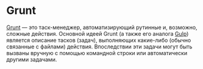 # Grunt

[Grunt](http://gruntjs.com/) — это таск-менеджер, автоматизирующий рутинные и, возможно, сложные действия. Основной идеей Grunt (а также его аналога [Gulp](GULP.md)) является описание тасков (задач), выполняющих какие-либо (обычно связанные с файлами) действия. Впоследствии эти задачи могут быть вызваны вручную с помощью командной строки или автоматически другими задачами.